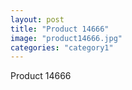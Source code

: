 ```yaml
---
layout: post
title: "Product 14666"
image: "product14666.jpg"
categories: "category1"
---
```

Product 14666
